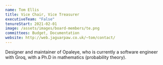 ```yaml
---
name: Tom Ellis
title: Vice Chair, Vice Treasurer
executiveTeam: "False"
tenureStart: 2021-02-01
image: /assets/images/board-members/te.png
committees: Budget, Documentation
website: http://web.jaguarpaw.co.uk/~tom/contact/
---
```

Designer and maintainer of Opaleye, who is currently a software engineer with Groq, with a Ph.D in mathematics (probability theory).
